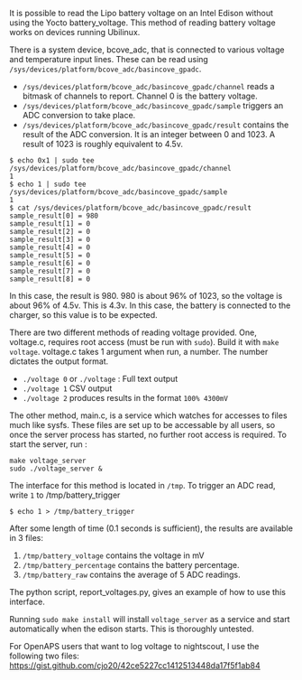 It is possible to read the Lipo battery voltage on an Intel Edison without using the Yocto battery_voltage. This method of reading battery voltage works on devices running Ubilinux.

There is a system device, bcove_adc, that is connected to various voltage and temperature input lines. These can be read using `/sys/devices/platform/bcove_adc/basincove_gpadc`. 

* `/sys/devices/platform/bcove_adc/basincove_gpadc/channel` reads a bitmask of channels to report. Channel 0 is the battery voltage.
* `/sys/devices/platform/bcove_adc/basincove_gpadc/sample` triggers an ADC conversion to take place.
* `/sys/devices/platform/bcove_adc/basincove_gpadc/result` contains the result of the ADC conversion. It is an integer between 0 and 1023. A result of 1023 is roughly equivalent to 4.5v.

```
$ echo 0x1 | sudo tee /sys/devices/platform/bcove_adc/basincove_gpadc/channel
1
$ echo 1 | sudo tee /sys/devices/platform/bcove_adc/basincove_gpadc/sample
1
$ cat /sys/devices/platform/bcove_adc/basincove_gpadc/result
sample_result[0] = 980
sample_result[1] = 0
sample_result[2] = 0
sample_result[3] = 0
sample_result[4] = 0
sample_result[5] = 0
sample_result[6] = 0
sample_result[7] = 0
sample_result[8] = 0
```

In this case, the result is 980. 980 is about 96% of 1023, so the voltage is about 96% of 4.5v. This is 4.3v. In this case, the battery is connected to the charger, so this value is to be expected.


There are two different methods of reading voltage provided. One, voltage.c, requires root access (must be run with `sudo`). Build it with `make voltage`. voltage.c takes 1 argument when run, a number. The number dictates the output format.
* `./voltage 0` or `./voltage` : Full text output
* `./voltage 1` CSV output
* `./voltage 2` produces results in the format `100% 4300mV`

The other method, main.c, is a service which watches for accesses to files much like sysfs. These files are set up to be accessable by all users, so once the server process has started, no further root access is required. 
To start the server, run :
```
make voltage_server
sudo ./voltage_server &
```

The interface for this method is located in `/tmp`. To trigger an ADC read, write `1` to /tmp/battery_trigger

```
$ echo 1 > /tmp/battery_trigger
```

After some length of time (0.1 seconds is sufficient), the results are available in 3 files:

1. `/tmp/battery_voltage` contains the voltage in mV
2. `/tmp/battery_percentage` contains the battery percentage.
3. `/tmp/battery_raw` contains the average of 5 ADC readings.

The python script, report_voltages.py, gives an example of how to use this interface.

Running `sudo make install` will install `voltage_server` as a service and start automatically when the edison starts. This is thoroughly untested.

For OpenAPS users that want to log voltage to nightscout, I use the following two files:
https://gist.github.com/cjo20/42ce5227cc1412513448da17f5f1ab84
